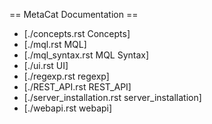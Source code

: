 
== MetaCat Documentation ==

* [./concepts.rst Concepts]
* [./mql.rst MQL]
* [./mql_syntax.rst MQL Syntax]
* [./ui.rst UI]
* [./regexp.rst regexp]
* [./REST_API.rst REST_API]
* [./server_installation.rst server_installation]
* [./webapi.rst webapi]
